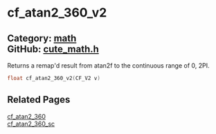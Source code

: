 [](../header.md ':include')

# cf_atan2_360_v2

Category: [math](https://github.com/RandyGaul/cute_framework/blob/master/docs/api_reference?id=math)  
GitHub: [cute_math.h](https://github.com/RandyGaul/cute_framework/blob/master/include/cute_math.h)  
---

Returns a remap'd result from atan2f to the continuous range of 0, 2PI.

```cpp
float cf_atan2_360_v2(CF_V2 v)
```

## Related Pages

[cf_atan2_360](https://github.com/RandyGaul/cute_framework/blob/master/docs/math/cf_atan2_360.md)  
[cf_atan2_360_sc](https://github.com/RandyGaul/cute_framework/blob/master/docs/math/cf_atan2_360_sc.md)  
